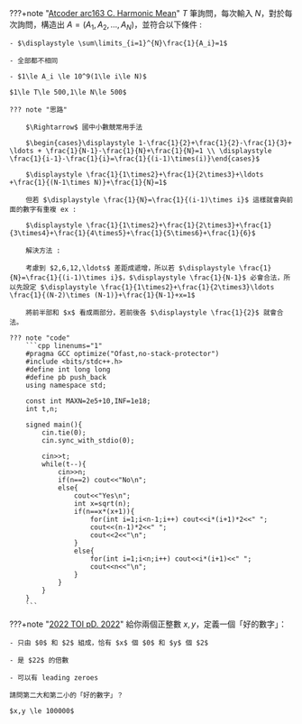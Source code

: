 ???+note "[Atcoder arc163 C. Harmonic Mean](https://atcoder.jp/contests/arc163/tasks/arc163_c)"
    $T$ 筆詢問，每次輸入 $N$，對於每次詢問，構造出 $A=(A_1,A_2,\ldots ,A_N)$，並符合以下條件 :

    - $\displaystyle \sum\limits_{i=1}^{N}\frac{1}{A_i}=1$
    
    - 全部都不相同
    
    - $1\le A_i \le 10^9(1\le i\le N)$
    
    $1\le T\le 500,1\le N\le 500$
    
    ??? note "思路"
    
        $\Rightarrow$ 國中小數競常用手法
    
        $\begin{cases}\displaystyle 1-\frac{1}{2}+\frac{1}{2}-\frac{1}{3}+ \ldots + \frac{1}{N-1}-\frac{1}{N}+\frac{1}{N}=1 \\ \displaystyle \frac{1}{i-1}-\frac{1}{i}=\frac{1}{(i-1)\times(i)}\end{cases}$
    
        $\displaystyle \frac{1}{1\times2}+\frac{1}{2\times3}+\ldots +\frac{1}{(N-1\times N)}+\frac{1}{N}=1$
    
        但若 $\displaystyle \frac{1}{N}=\frac{1}{(i-1)\times i}$ 這樣就會與前面的數字有重複 ex : 
        
        $\displaystyle \frac{1}{1\times2}+\frac{1}{2\times3}+\frac{1}{3\times4}+\frac{1}{4\times5}+\frac{1}{5\times6}+\frac{1}{6}$
    
        解決方法 :
    
        考慮到 $2,6,12,\ldots$ 差距成遞增，所以若 $\displaystyle \frac{1}{N}=\frac{1}{(i-1)\times i}$，$\displaystyle \frac{1}{N-1}$ 必會合法，所以先設定 $\displaystyle \frac{1}{1\times2}+\frac{1}{2\times3}\ldots \frac{1}{(N-2)\times (N-1)}+\frac{1}{N-1}+x=1$
    
        將前半部和 $x$ 看成兩部分，若前後各 $\displaystyle \frac{1}{2}$ 就會合法。
    
    ??? note "code"
        ```cpp linenums="1"
        #pragma GCC optimize("Ofast,no-stack-protector")
        #include <bits/stdc++.h>
        #define int long long
        #define pb push_back
        using namespace std;
    
        const int MAXN=2e5+10,INF=1e18;
        int t,n;
    
        signed main(){
            cin.tie(0);
            cin.sync_with_stdio(0);
    
            cin>>t;
            while(t--){
                cin>>n;
                if(n==2) cout<<"No\n";
                else{
                    cout<<"Yes\n";
                    int x=sqrt(n);
                    if(n==x*(x+1)){
                        for(int i=1;i<n-1;i++) cout<<i*(i+1)*2<<" ";
                        cout<<(n-1)*2<<" ";
                        cout<<2<<"\n";
                    }
                    else{
                        for(int i=1;i<n;i++) cout<<i*(i+1)<<" ";
                        cout<<n<<"\n";
                    }
                }
            }
        }
        ```
        
???+note "[2022 TOI pD. 2022](https://tioj.ck.tp.edu.tw/problems/2249)"
	給你兩個正整數 $x, y$，定義一個「好的數字」：

    - 只由 $0$ 和 $2$ 組成，恰有 $x$ 個 $0$ 和 $y$ 個 $2$

    - 是 $22$ 的倍數

    - 可以有 leading zeroes
    
    請問第二大和第二小的「好的數字」？

    $x,y \le 100000$